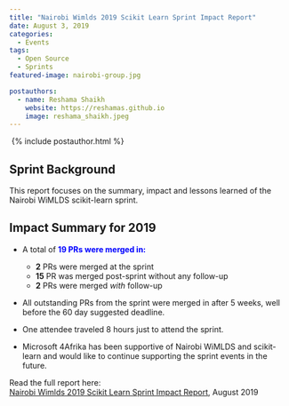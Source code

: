 ```yaml
---
title: "Nairobi Wimlds 2019 Scikit Learn Sprint Impact Report"
date: August 3, 2019
categories:
  - Events
tags:
  - Open Source
  - Sprints
featured-image: nairobi-group.jpg

postauthors:
  - name: Reshama Shaikh
    website: https://reshamas.github.io
    image: reshama_shaikh.jpeg 
---
```


<div>
  <img src="/assets/images/posts_images/{{ page.featured-image }}" alt="">
  {% include postauthor.html %}
</div>

## Sprint Background

This report focuses on the summary, impact and lessons learned of the Nairobi WiMLDS scikit-learn sprint.  

## Impact Summary for 2019
- A total of <a style="color:blue"><b> **19** PRs were merged in: </b> </a>  
  - **2** PRs were merged at the sprint
  - **15** PR was merged post-sprint without any follow-up
  - **2** PRs were merged *with* follow-up 

- All outstanding PRs from the sprint were merged in after 5 weeks, well before the 60 day suggested deadline. 

- One attendee traveled 8 hours just to attend the sprint.  

- Microsoft 4Afrika has been supportive of Nairobi WiMLDS and scikit-learn and would like to continue supporting the sprint events in the future.  


Read the full report here:  
[Nairobi Wimlds 2019 Scikit Learn Sprint Impact Report](https://reshamas.github.io/nairobi-wimlds-2019-scikit-learn-sprint-impact-report/), August 2019
